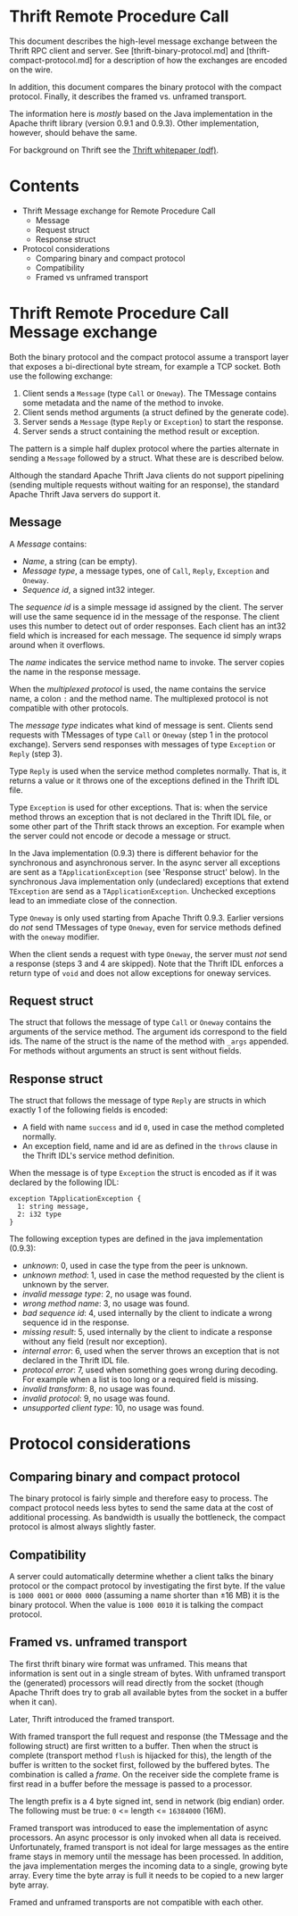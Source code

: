 Thrift Remote Procedure Call
============================

<!--
--------------------------------------------------------------------

Licensed to the Apache Software Foundation (ASF) under one
or more contributor license agreements. See the NOTICE file
distributed with this work for additional information
regarding copyright ownership. The ASF licenses this file
to you under the Apache License, Version 2.0 (the
"License"); you may not use this file except in compliance
with the License. You may obtain a copy of the License at

  http://www.apache.org/licenses/LICENSE-2.0

Unless required by applicable law or agreed to in writing,
software distributed under the License is distributed on an
"AS IS" BASIS, WITHOUT WARRANTIES OR CONDITIONS OF ANY
KIND, either express or implied. See the License for the
specific language governing permissions and limitations
under the License.

--------------------------------------------------------------------
-->

This document describes the high-level message exchange between the Thrift RPC client and server.
See [thrift-binary-protocol.md] and [thrift-compact-protocol.md] for a description of how the exchanges are encoded on
the wire.

In addition, this document compares the binary protocol with the compact protocol. Finally, it describes the framed vs.
unframed transport.

The information here is _mostly_ based on the Java implementation in the Apache thrift library (version 0.9.1 and
0.9.3). Other implementation, however, should behave the same.

For background on Thrift see the [Thrift whitepaper (pdf)](https://thrift.apache.org/static/files/thrift-20070401.pdf).

# Contents

* Thrift Message exchange for Remote Procedure Call
  * Message
  * Request struct
  * Response struct
* Protocol considerations
  * Comparing binary and compact protocol
  * Compatibility
  * Framed vs unframed transport

# Thrift Remote Procedure Call Message exchange

Both the binary protocol and the compact protocol assume a transport layer that exposes a bi-directional byte stream,
for example a TCP socket. Both use the following exchange:

1. Client sends a `Message` (type `Call` or `Oneway`). The TMessage contains some metadata and the name of the method
   to invoke.
2. Client sends method arguments (a struct defined by the generate code).
3. Server sends a `Message` (type `Reply` or `Exception`) to start the response.
4. Server sends a struct containing the method result or exception.

The pattern is a simple half duplex protocol where the parties alternate in sending a `Message` followed by a struct.
What these are is described below.

Although the standard Apache Thrift Java clients do not support pipelining (sending multiple requests without waiting
for an response), the standard Apache Thrift Java servers do support it.

## Message

A *Message* contains:

* _Name_, a string (can be empty).
* _Message type_, a message types, one of `Call`, `Reply`, `Exception` and `Oneway`.
* _Sequence id_, a signed int32 integer.

The *sequence id* is a simple message id assigned by the client. The server will use the same sequence id in the
message of the response. The client uses this number to detect out of order responses. Each client has an int32 field
which is increased for each message. The sequence id simply wraps around when it overflows.

The *name* indicates the service method name to invoke. The server copies the name in the response message.

When the *multiplexed protocol* is used, the name contains the service name, a colon `:` and the method name. The
multiplexed protocol is not compatible with other protocols.

The *message type* indicates what kind of message is sent. Clients send requests with TMessages of type `Call` or
`Oneway` (step 1 in the protocol exchange). Servers send responses with messages of type `Exception` or `Reply` (step
3).

Type `Reply` is used when the service method completes normally. That is, it returns a value or it throws one of the
exceptions defined in the Thrift IDL file.

Type `Exception` is used for other exceptions. That is: when the service method throws an exception that is not declared
in the Thrift IDL file, or some other part of the Thrift stack throws an exception. For example when the server could
not encode or decode a message or struct.

In the Java implementation (0.9.3) there is different behavior for the synchronous and asynchronous server. In the async
server all exceptions are sent as a `TApplicationException` (see 'Response struct' below). In the synchronous Java
implementation only (undeclared) exceptions that extend `TException` are send as a `TApplicationException`. Unchecked
exceptions lead to an immediate close of the connection.

Type `Oneway` is only used starting from Apache Thrift 0.9.3. Earlier versions do _not_ send TMessages of type `Oneway`,
even for service methods defined with the `oneway` modifier.

When the client sends a request with type `Oneway`, the server must _not_ send a response (steps 3 and 4 are skipped). Note
that the Thrift IDL enforces a return type of `void` and does not allow exceptions for oneway services.

## Request struct

The struct that follows the message of type `Call` or `Oneway` contains the arguments of the service method. The
argument ids correspond to the field ids. The name of the struct is the name of the method with `_args` appended.
For methods without arguments an struct is sent without fields.

## Response struct

The struct that follows the message of type `Reply` are structs in which exactly 1 of the following fields is encoded:

* A field with name `success` and id `0`, used in case the method completed normally.
* An exception field, name and id are as defined in the `throws` clause in the Thrift IDL's service method definition.

When the message is of type `Exception` the struct is encoded as if it was declared by the following IDL:

```
exception TApplicationException {
  1: string message,
  2: i32 type
}
```

The following exception types are defined in the java implementation (0.9.3):

* _unknown_: 0, used in case the type from the peer is unknown.
* _unknown method_: 1, used in case the method requested by the client is unknown by the server.
* _invalid message type_: 2, no usage was found.
* _wrong method name_: 3, no usage was found.
* _bad sequence id_: 4, used internally by the client to indicate a wrong sequence id in the response.
* _missing result_: 5, used internally by the client to indicate a response without any field (result nor exception).
* _internal error_: 6, used when the server throws an exception that is not declared in the Thrift IDL file. 
* _protocol error_: 7, used when something goes wrong during decoding. For example when a list is too long or a required
 field is missing. 
* _invalid transform_: 8, no usage was found.
* _invalid protocol_: 9, no usage was found.
* _unsupported client type_: 10, no usage was found.

# Protocol considerations

## Comparing binary and compact protocol

The binary protocol is fairly simple and therefore easy to process. The compact protocol needs less bytes to send the
same data at the cost of additional processing. As bandwidth is usually the bottleneck, the compact protocol is almost
always slightly faster.

## Compatibility

A server could automatically determine whether a client talks the binary protocol or the compact protocol by
investigating the first byte. If the value is `1000 0001` or `0000 0000` (assuming a name shorter than ±16 MB) it is the
binary protocol. When the value is `1000 0010` it is talking the compact protocol.

## Framed vs. unframed transport

The first thrift binary wire format was unframed. This means that information is sent out in a single stream of bytes.
With unframed transport the (generated) processors will read directly from the socket (though Apache Thrift does try to
grab all available bytes from the socket in a buffer when it can).

Later, Thrift introduced the framed transport.

With framed transport the full request and response (the TMessage and the following struct) are first written to a
buffer. Then when the struct is complete (transport method `flush` is hijacked for this), the length of the buffer is
written to the socket first, followed by the buffered bytes. The combination is called a _frame_. On the receiver side
the complete frame is first read in a buffer before the message is passed to a processor.

The length prefix is a 4 byte signed int, send in network (big endian) order.
The following must be true: `0` <= length <= `16384000` (16M).

Framed transport was introduced to ease the implementation of async processors. An async processor is only invoked when
all data is received. Unfortunately, framed transport is not ideal for large messages as the entire frame stays in
memory until the message has been processed. In addition, the java implementation merges the incoming data to a single,
growing byte array. Every time the byte array is full it needs to be copied to a new larger byte array.

Framed and unframed transports are not compatible with each other.
